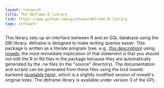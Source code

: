 ```yaml
---
layout: research
title: The dbframe R library
link: https://www.github.com/gcalhoun/dbframe-R-library
tags: software
---
```

This library sets up an interface between R and an SQL database using
the DBI library. dbframe is designed to make writing queries
easier. This package is written as a literate program (see, e.g.,
[this
description](http://vasc.ri.cmu.edu/old_help/Programming/Literate/literate.html))
using [noweb](http://www.cs.tufts.edu/~nr/noweb/); the most immediate
implication of that statement is that you should not edit the R or Rd
files in the package because they are automatically generated by the
.rw files (in the "source" directory). The documentation and scripts
can be generated from these files using the tord noweb backend
([available here](/downloads/tord)), which is a slightly modified
version of noweb's original totex. The dbframe library is available
under version 3 of the GPL.


<!--  LocalWords:  cvitem dbframe SQL DBI noweb rw tord backend noweb's totex
 -->
<!--  LocalWords:  GPL
 -->
